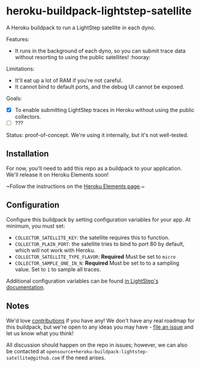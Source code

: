 # heroku-buildpack-lightstep-satellite

A Heroku buildpack to run a LightStep satellite in each dyno.

Features:
- It runs in the background of each dyno, so you can submit trace data without resorting to using the public satellites! :hooray:

Limitations:
- It'll eat up a lot of RAM if you're not careful.
- It cannot bind to default ports, and the debug UI cannot be exposed.

Goals:
- [x] To enable submitting LightStep traces in Heroku without using the public collectors.
- [ ] ???

Status: proof-of-concept. We're using it internally, but it's not well-tested.

## Installation

For now, you'll need to add this repo as a buildpack to your application. We'll release it on Heroku Elements soon!

~Follow the instructions on the [Heroku Elements page](https://elements.heroku.com/buildpacks/github/heroku-buildpack-lightstep-satellite).~

## Configuration

Configure this buildpack by setting configuration variables for your app. At minimum, you must set:
- `COLLECTOR_SATELLITE_KEY`: the satellite requires this to function.
- `COLLECTOR_PLAIN_PORT`: the satellite tries to bind to port 80 by default, which will not work with Heroku.
- `COLLECTOR_SATELLITE_TYPE_FLAVOR`: **Required** Must be set to `micro`
- `COLLECTOR_SAMPLE_ONE_IN_N`: **Required** Must be set to to a sampling value. Set to `1` to sample all traces.

Additional configuration variables can be found [in LightStep's documentation](https://docs.lightstep.com/docs/docker-install-and-configure-satellites).

## Notes

We'd love [contributions](./CONTRIBUTING.md) if you have any! We don't have any real roadmap for this buildpack, but we're open to any ideas you may have - [file an issue](https://github.com/github/heroku-buildpack-lightstep-satellite) and let us know what you think!

All discussion should happen on the repo in issues; however, we can also be contacted at `opensource+heroku-buildpack-lightstep-satellite@github.com` if the need arises.
